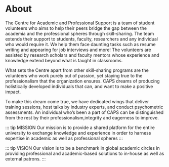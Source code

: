 <h1 class="capsh"> About </h1>

The Centre for Academic and Professional Support is a team of student volunteers who aims to help their peers bridge the gap between the academia and the professional spheres through skill-sharing. The team extends their support to students, faculty, researchers and any individual who would require it. We help them face daunting tasks such as resume writing and appearing for job interviews and more! The volunteers are assisted by research scholars and faculty mentors whose experience and knowledge extend beyond what is taught in classrooms.

What sets the Centre apart from other skill-sharing programs are the volunteers who work purely out of passion, yet staying true to the professionalism that the organization ensures. CAPS dreams of producing holistically developed individuals that can, and want to make a positive impact. 

To make this dream come true, we have dedicated wings that deliver training sessions, host talks by industry experts, and conduct psychometric assessments. An individual who’s been a part of CAPS can be distinguished from the rest by their professionalism,integrity and eagerness to improve.

::: tip MISSION
Our mission is to provide a shared platform for the entire university to exchange knowledge and experience in order to harness expertise in academic as well as professional spheres
:::

::: tip VISION
Our vision is to be a benchmark in global academic circles in providing professional and academic-based solutions to in-house as well as external patrons.
:::

